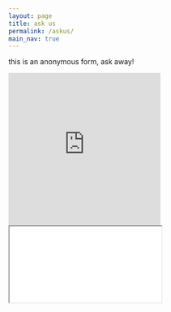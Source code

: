 ```yaml
---
layout: page
title: ask us 
permalink: /askus/
main_nav: true
---
```


this is an anonymous form, ask away!
<iframe src="https://docs.google.com/forms/d/e/1FAIpQLSd8IvUcvg7pmY2pQpzfmVsLMCGAHuTkWwRVK2f729FxHDsD6w/viewform?embedded=true" width="300" height="300" frameborder="0" marginheight="0" marginwidth="0">Loading…</iframe>

<div> 
  <iframe src="[your-source-url](https://docs.google.com/forms/d/e/1FAIpQLSd8IvUcvg7pmY2pQpzfmVsLMCGAHuTkWwRVK2f729FxHDsD6w/viewform?embedded=true)" style="margin: 0 auto;"></iframe> 
</div> 






